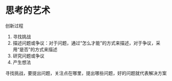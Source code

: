 # 思考的艺术

创新过程
1. 寻找挑战
2. 描述问题或争议：对于问题，通过“怎么才能”的方式来描述，对于争议，采用“是否”的方式来描述
3. 研究问题或争议
4. 产生想法

寻找挑战，要提出问题，关注点在哪里，提出哪些问题，好的问题就代表解决方案